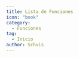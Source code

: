 ```yaml
---
title: Lista de Funciones
icon: "book"
category:
  - Funciones
tag:
  - Inicio
author: Schvis
---
```


<AutoCatalog />



